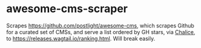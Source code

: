 # awesome-cms-scraper

Scrapes https://github.com/postlight/awesome-cms, which scrapes Github for a curated set of CMSs, and serve a list ordered by GH stars, via [Chalice](https://github.com/awslabs/chalice), to https://releases.wagtail.io/ranking.html. Will break easily.
